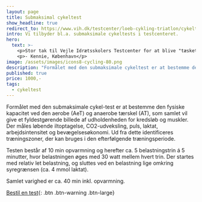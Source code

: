 ```yaml
---
layout: page
title: Submaksimal cykeltest
show_headline: true
redirect_to: https://www.vih.dk/testcenter/loeb-cykling-triatlon/cykeltest/
intro: Vi tilbyder bl.a. submaksimale cykeltests i testcenteret.
hero:
  text: >-
    <p>Stor tak til Vejle Idrætsskolers Testcenter for at blive "tæsket" igennem på løbebåndet. Det kan varmt anbefales!</p>
    <p>- Kennie, København</p>
image: /assets/images/icons8-cycling-80.png
description: "Formålet med den submaksimale cykeltest er at bestemme den fysiske kapacitet ved den aerobe (AeT) og anaerobe tærskel (AT), som samlet vil give et fyldestgørende billede af udholdenheden for kredsløb og muskler. Der måles løbende iltoptagelse, CO2-udveksling, puls, laktat, arbejdsintensitet og bevægelsesøkonomi. Ud fra dette identificeres træningszoner (ud fra watt og puls), der kan bruges i den efterfølgende træningsperiode."
published: true
price: 1000,-
tags:
  - cykeltest
---
```


Formålet med den submaksimale cykel-test er at bestemme den fysiske kapacitet ved den aerobe (AeT) og anaerobe tærskel (AT), som samlet vil give et fyldestgørende billede af udholdenheden for kredsløb og muskler. Der måles løbende iltoptagelse, CO2-udveksling, puls, laktat, arbejdsintensitet og bevægelsesøkonomi. Ud fra dette identificeres træningszoner, der kan bruges i den efterfølgende træningsperiode.

Testen består af 10 min opvarmning og herefter ca. 5 belastningstrin á 5 minutter, hvor belastningen øges med 30 watt mellem hvert trin. Der startes med relativ let belastning, og sluttes ved en belastning lige omkring syregrænsen (ca. 4 mmol laktat).

Samlet varighed er ca. 40 min inkl. opvarmning.

[Bestil en test](/kontakt){: .btn .btn-warning .btn-large}
